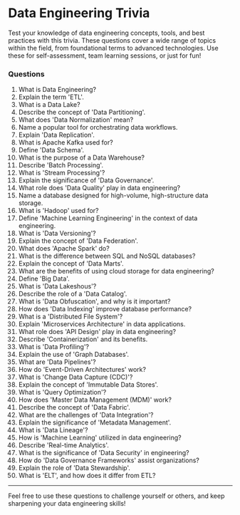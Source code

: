 # Data Engineering Trivia

Test your knowledge of data engineering concepts, tools, and best practices with this trivia. These questions cover a wide range of topics within the field, from foundational terms to advanced technologies. Use these for self-assessment, team learning sessions, or just for fun!

### Questions

1. What is Data Engineering?
2. Explain the term 'ETL'.
3. What is a Data Lake?
4. Describe the concept of 'Data Partitioning'.
5. What does 'Data Normalization' mean?
6. Name a popular tool for orchestrating data workflows.
7. Explain 'Data Replication'.
8. What is Apache Kafka used for?
9. Define 'Data Schema'.
10. What is the purpose of a Data Warehouse?
11. Describe 'Batch Processing'.
12. What is 'Stream Processing'?
13. Explain the significance of 'Data Governance'.
14. What role does 'Data Quality' play in data engineering?
15. Name a database designed for high-volume, high-structure data storage.
16. What is 'Hadoop' used for?
17. Define 'Machine Learning Engineering' in the context of data engineering.
18. What is 'Data Versioning'?
19. Explain the concept of 'Data Federation'.
20. What does 'Apache Spark' do?
21. What is the difference between SQL and NoSQL databases?
22. Explain the concept of 'Data Marts'.
23. What are the benefits of using cloud storage for data engineering?
24. Define 'Big Data'.
25. What is 'Data Lakeshous'?
26. Describe the role of a 'Data Catalog'.
27. What is 'Data Obfuscation', and why is it important?
28. How does 'Data Indexing' improve database performance?
29. What is a 'Distributed File System'?
30. Explain 'Microservices Architecture' in data applications.
31. What role does 'API Design' play in data engineering?
32. Describe 'Containerization' and its benefits.
33. What is 'Data Profiling'?
34. Explain the use of 'Graph Databases'.
35. What are 'Data Pipelines'?
36. How do 'Event-Driven Architectures' work?
37. What is 'Change Data Capture (CDC)'?
38. Explain the concept of 'Immutable Data Stores'.
39. What is 'Query Optimization'?
40. How does 'Master Data Management (MDM)' work?
41. Describe the concept of 'Data Fabric'.
42. What are the challenges of 'Data Integration'?
43. Explain the significance of 'Metadata Management'.
44. What is 'Data Lineage'?
45. How is 'Machine Learning' utilized in data engineering?
46. Describe 'Real-time Analytics'.
47. What is the significance of 'Data Security' in engineering?
48. How do 'Data Governance Frameworks' assist organizations?
49. Explain the role of 'Data Stewardship'.
50. What is 'ELT', and how does it differ from ETL?

---

Feel free to use these questions to challenge yourself or others, and keep sharpening your data engineering skills!
